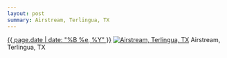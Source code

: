 ```yaml
---
layout: post
summary: Airstream, Terlingua, TX
---
```


<p>
  <time><a href="/593">{{ page.date | date: "%B %e, %Y" }}</a></time>
  <a href="/593"><img src="{{ site.assets_url }}/593-480.jpg" srcset="{{ site.assets_url }}/593-240.jpg 240w, {{ site.assets_url }}/593-480.jpg 480w, {{ site.assets_url }}/593-720.jpg 720w, {{ site.assets_url }}/593-960.jpg 960w" sizes="(min-width: 700px) 50vw, calc(100vw - 2rem)" alt="Airstream, Terlingua, TX" /></a>
  <span>Airstream, Terlingua, TX</span>
</p>
